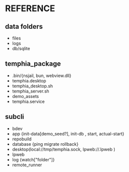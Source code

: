 # REFERENCE

## data folders
- files
- logs
- db/sqlite


## temphia_package
- .bin/{nsjail, bun, webview.dll}
- temphia.desktop
- temphia_desktop.sh
- temphia_server.sh
- demo_assets
- temphia.service

## subcli
- bdev
- app {init-data[demo_seed?], init-db , start, actual-start}
- repobuild
- database {ping migrate rollback}
- desktop(local://tmp/temphia.sock, lpweb://<hash>.lpweb )
- lpweb
- log {watch["folder"]}
- remote_runner